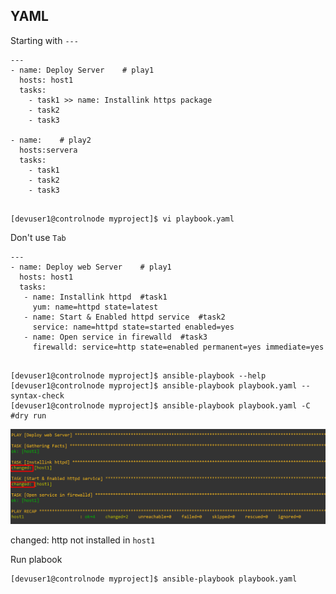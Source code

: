 ## YAML

Starting with `---` 

```
---
- name: Deploy Server    # play1
  hosts: host1
  tasks:
    - task1 >> name: Installink https package
    - task2
    - task3

- name:    # play2
  hosts:servera
  tasks:
    - task1
    - task2
    - task3
```



```

[devuser1@controlnode myproject]$ vi playbook.yaml
```
Don't use  `Tab`
```
---
- name: Deploy web Server    # play1 
  hosts: host1
  tasks:
   - name: Installink httpd  #task1
     yum: name=httpd state=latest
   - name: Start & Enabled httpd service  #task2
     service: name=httpd state=started enabled=yes
   - name: Open service in firewalld  #task3
     firewalld: service=http state=enabled permanent=yes immediate=yes

```

```

[devuser1@controlnode myproject]$ ansible-playbook --help
[devuser1@controlnode myproject]$ ansible-playbook playbook.yaml --syntax-check
[devuser1@controlnode myproject]$ ansible-playbook playbook.yaml -C   #dry run
```
![image](https://github.com/mohimenulislam/Ansible/blob/db8ed79ec6873ceb816807511c78733535a94730/Img/playbook-c.png)

changed: http not installed in `host1`

Run plabook
```
[devuser1@controlnode myproject]$ ansible-playbook playbook.yaml
```


